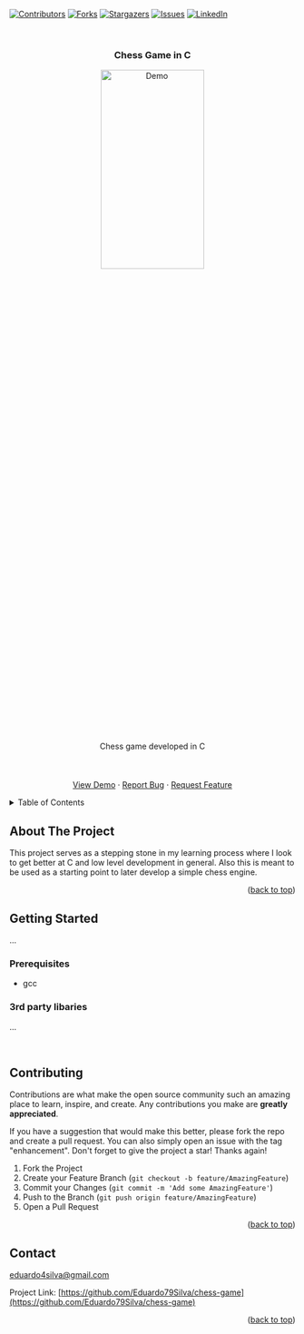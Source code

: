 <!-- Improved compatibility of back to top link: See: https://github.com/othneildrew/Best-README-Template/pull/73 -->
<a name="readme-top"></a>
<!--
*** Thanks for checking out the Best-README-Template. If you have a suggestion
*** that would make this better, please fork the repo and create a pull request
*** or simply open an issue with the tag "enhancement".
*** Don't forget to give the project a star!
*** Thanks again! Now go create something AMAZING! :D
-->



<!-- PROJECT SHIELDS -->
<!--
*** I'm using markdown "reference style" links for readability.
*** Reference links are enclosed in brackets [ ] instead of parentheses ( ).
*** See the bottom of this document for the declaration of the reference variables
*** for contributors-url, forks-url, etc. This is an optional, concise syntax you may use.
*** https://www.markdownguide.org/basic-syntax/#reference-style-links
-->
[![Contributors][contributors-shield]][contributors-url]
[![Forks][forks-shield]][forks-url]
[![Stargazers][stars-shield]][stars-url]
[![Issues][issues-shield]][issues-url]
[![LinkedIn][linkedin-shield]][linkedin-url]



<!-- PROJECT LOGO -->
<br />
<h3 align="center">Chess Game in C</h3>
<div align="center">
  <a href="https://github.com/Eduardo79Silva/chess-game">
    <img src="images/demo.png" alt="Demo"  width="60%" height="30%">
  </a>
  


  <p align="center">
    Chess game developed in C
    <br />
    <br />
    <!-- <a href="https://github.com/Eduardo79Silva/RayTracer"><strong>Explore the docs »</strong></a> -->
    <br />
    <br />
    <a href="https://github.com/Eduardo79Silva/RayTracer">View Demo</a>
    ·
    <a href="https://github.com/Eduardo79Silva/RayTracer/issues">Report Bug</a>
    ·
    <a href="https://github.com/Eduardo79Silva/RayTracer/issues">Request Feature</a>
  </p>

</div>



<!-- TABLE OF CONTENTS -->
<details>
  <summary>Table of Contents</summary>
  <ol>
    <li>
      <a href="#about-the-project">About The Project</a>
      <ul>
      </ul>
    </li>
    <li>
      <a href="#getting-started">Getting Started</a>
      <ul>
        <li><a href="#prerequisites">Prerequisites</a></li>
        <li><a href="#prerequisites">3rd party libaries</a></li>
        <li><a href="#installation">Installation</a></li>
      </ul>
    </li>
    <li><a href="#contributing">Contributing</a></li>
    <li><a href="#license">License</a></li>
    <li><a href="#contact">Contact</a></li>
  </ol>
</details>



<!-- ABOUT THE PROJECT -->
## About The Project


This project serves as a stepping stone in my learning process where I look to get better at C and low level development in general. Also this is meant to be used as a starting point to later develop a simple chess engine.

<p align="right">(<a href="#readme-top">back to top</a>)</p>





<!-- GETTING STARTED -->
## Getting Started

...


### Prerequisites

- gcc

### 3rd party libaries
...

<br />


<!-- CONTRIBUTING -->
## Contributing

Contributions are what make the open source community such an amazing place to learn, inspire, and create. Any contributions you make are **greatly appreciated**.

If you have a suggestion that would make this better, please fork the repo and create a pull request. You can also simply open an issue with the tag "enhancement".
Don't forget to give the project a star! Thanks again!

1. Fork the Project
2. Create your Feature Branch (`git checkout -b feature/AmazingFeature`)
3. Commit your Changes (`git commit -m 'Add some AmazingFeature'`)
4. Push to the Branch (`git push origin feature/AmazingFeature`)
5. Open a Pull Request

<p align="right">(<a href="#readme-top">back to top</a>)</p>

<!-- CONTACT -->
## Contact

eduardo4silva@gmail.com



Project Link: [https://github.com/Eduardo79Silva/chess-game](https://github.com/Eduardo79Silva/chess-game)

<p align="right">(<a href="#readme-top">back to top</a>)</p>



<!-- MARKDOWN LINKS & IMAGES -->
<!-- https://www.markdownguide.org/basic-syntax/#reference-style-links -->
[contributors-shield]: https://img.shields.io/github/contributors/eduardo79silva/chess-game.svg?style=for-the-badge
[contributors-url]: https://github.com/Eduardo79Silva/chess-game/graphs/contributors
[forks-shield]: https://img.shields.io/github/forks/eduardo79silva/chess-game.svg?style=for-the-badge
[forks-url]: https://github.com/Eduardo79Silva/chess-game/network/members
[stars-shield]: https://img.shields.io/github/stars/eduardo79silva/chess-game.svg?style=for-the-badge
[stars-url]: https://github.com/Eduardo79Silva/chess-game/stargazers
[issues-shield]: https://img.shields.io/github/issues/eduardo79silva/chess-game.svg?style=for-the-badge
[issues-url]: https://github.com/Eduardo79Silva/chess-game/issues
[license-shield]: https://img.shields.io/github/license/eduardo79silva/chess-game.svg?style=for-the-badge
[linkedin-shield]: https://img.shields.io/badge/-LinkedIn-black.svg?style=for-the-badge&logo=linkedin&colorB=555
[linkedin-url]: https://www.linkedin.com/in/eduardo79silva/
[product-screenshot]: images/screenshot.png
